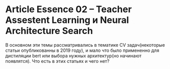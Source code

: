 # Article Essence 02 – Teacher Assestent Learning и Neural Architecture Search

В основном эти темы рассматривались в тематике CV задач(некоторые статьи опубликованны в 2019 году), и мало что было примененно для дистиляции bert или выбора нужных архитектур(но начинают появлятся). Что есть в этих статьях и чего нет?
